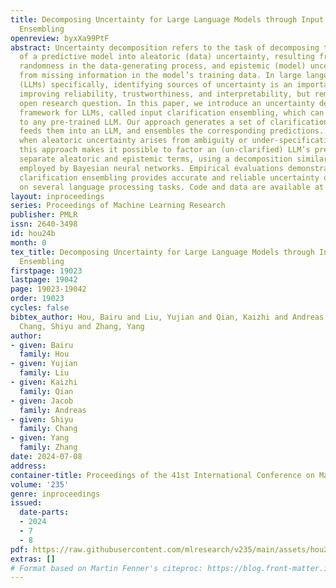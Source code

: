 ```yaml
---
title: Decomposing Uncertainty for Large Language Models through Input Clarification
  Ensembling
openreview: byxXa99PtF
abstract: Uncertainty decomposition refers to the task of decomposing the total uncertainty
  of a predictive model into aleatoric (data) uncertainty, resulting from inherent
  randomness in the data-generating process, and epistemic (model) uncertainty, resulting
  from missing information in the model’s training data. In large language models
  (LLMs) specifically, identifying sources of uncertainty is an important step toward
  improving reliability, trustworthiness, and interpretability, but remains an important
  open research question. In this paper, we introduce an uncertainty decomposition
  framework for LLMs, called input clarification ensembling, which can be applied
  to any pre-trained LLM. Our approach generates a set of clarifications for the input,
  feeds them into an LLM, and ensembles the corresponding predictions. We show that,
  when aleatoric uncertainty arises from ambiguity or under-specification in LLM inputs,
  this approach makes it possible to factor an (un-clarified) LLM’s predictions into
  separate aleatoric and epistemic terms, using a decomposition similar to the one
  employed by Bayesian neural networks. Empirical evaluations demonstrate that input
  clarification ensembling provides accurate and reliable uncertainty quantification
  on several language processing tasks. Code and data are available at https://github.com/UCSB-NLP-Chang/llm_uncertainty.
layout: inproceedings
series: Proceedings of Machine Learning Research
publisher: PMLR
issn: 2640-3498
id: hou24b
month: 0
tex_title: Decomposing Uncertainty for Large Language Models through Input Clarification
  Ensembling
firstpage: 19023
lastpage: 19042
page: 19023-19042
order: 19023
cycles: false
bibtex_author: Hou, Bairu and Liu, Yujian and Qian, Kaizhi and Andreas, Jacob and
  Chang, Shiyu and Zhang, Yang
author:
- given: Bairu
  family: Hou
- given: Yujian
  family: Liu
- given: Kaizhi
  family: Qian
- given: Jacob
  family: Andreas
- given: Shiyu
  family: Chang
- given: Yang
  family: Zhang
date: 2024-07-08
address:
container-title: Proceedings of the 41st International Conference on Machine Learning
volume: '235'
genre: inproceedings
issued:
  date-parts:
  - 2024
  - 7
  - 8
pdf: https://raw.githubusercontent.com/mlresearch/v235/main/assets/hou24b/hou24b.pdf
extras: []
# Format based on Martin Fenner's citeproc: https://blog.front-matter.io/posts/citeproc-yaml-for-bibliographies/
---
```

